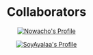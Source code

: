 <div align="center">

# Collaborators

<p align="center"><a href="https://github.com/Nowacho"><img src="https://github-widgetbox.vercel.app/api/profile?username=Nowacho&data=followers,repositories,stars,commits" alt="Nowacho's Profile"></a></p>
<p align="center"><a href="https://github.com/SoyAyalaa"><img src="https://github-widgetbox.vercel.app/api/profile?username=SoyAyalaa&data=followers,repositories,stars,commits" alt="SoyAyalaa's Profile"></a></p>
